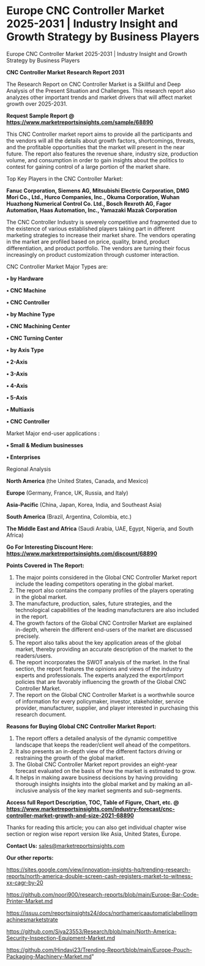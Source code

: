 # Europe CNC Controller Market 2025-2031 | Industry Insight and Growth Strategy by Business Players
Europe CNC Controller Market 2025-2031 | Industry Insight and Growth Strategy by Business Players

<strong>CNC Controller Market Research Report 2031</strong>

The Research Report on CNC Controller Market is a Skillful and Deep Analysis of the Present Situation and Challenges. This research report also analyzes other important trends and market drivers that will affect market growth over 2025-2031.

<strong>Request Sample Report @ <a href=https://www.marketreportsinsights.com/sample/68890>https://www.marketreportsinsights.com/sample/68890</a></strong>

This CNC Controller market report aims to provide all the participants and the vendors will all the details about growth factors, shortcomings, threats, and the profitable opportunities that the market will present in the near future. The report also features the revenue share, industry size, production volume, and consumption in order to gain insights about the politics to contest for gaining control of a large portion of the market share.

Top Key Players in the CNC Controller Market:

<strong>Fanuc Corporation, Siemens AG, Mitsubishi Electric Corporation, DMG Mori Co., Ltd., Hurco Companies, Inc., Okuma Corporation, Wuhan Huazhong Numerical Control Co. Ltd., Bosch Rexroth AG, Fagor Automation, Haas Automation, Inc., Yamazaki Mazak Corporation</strong>

The CNC Controller Industry is severely competitive and fragmented due to the existence of various established players taking part in different marketing strategies to increase their market share. The vendors operating in the market are profiled based on price, quality, brand, product differentiation, and product portfolio. The vendors are turning their focus increasingly on product customization through customer interaction.

CNC Controller Market Major Types are:

<strong>• by Hardware

• CNC Machine

• CNC Controller

• by Machine Type

• CNC Machining Center

• CNC Turning Center

• by Axis Type

• 2-Axis

• 3-Axis

• 4-Axis

• 5-Axis

• Multiaxis

• CNC Controller</strong>

Market Major end-user applications :

<strong>• Small & Medium businesses

• Enterprises</strong>

Regional Analysis

</u><strong><b>North America</b></strong> (the United States, Canada, and Mexico)

<strong><b>Europe </b></strong>(Germany, France, UK, Russia, and Italy)

<strong><b>Asia-Pacific</b></strong> (China, Japan, Korea, India, and Southeast Asia)

<strong><b>South America</b></strong> (Brazil, Argentina, Colombia, etc.)

<strong><b>The Middle East and Africa</b></strong> (Saudi Arabia, UAE, Egypt, Nigeria, and South Africa)

<strong>Go For Interesting Discount Here: <a href=https://www.marketreportsinsights.com/discount/68890>https://www.marketreportsinsights.com/discount/68890</a></strong>

<strong>Points Covered in The Report:</strong>
<ol>
  <li>The major points considered in the Global CNC Controller Market report include the leading competitors operating in the global market.</li>
  <li>The report also contains the company profiles of the players operating in the global market.</li>
  <li>The manufacture, production, sales, future strategies, and the technological capabilities of the leading manufacturers are also included in the report.</li>
  <li>The growth factors of the Global CNC Controller Market are explained in-depth, wherein the different end-users of the market are discussed precisely.</li>
  <li>The report also talks about the key application areas of the global market, thereby providing an accurate description of the market to the readers/users.</li>
  <li>The report incorporates the SWOT analysis of the market. In the final section, the report features the opinions and views of the industry experts and professionals. The experts analyzed the export/import policies that are favorably influencing the growth of the Global CNC Controller Market.</li>
  <li>The report on the Global CNC Controller Market is a worthwhile source of information for every policymaker, investor, stakeholder, service provider, manufacturer, supplier, and player interested in purchasing this research document.</li>
</ol>
<strong>Reasons for Buying Global CNC Controller Market Report:</strong>

<ol>
  <li>The report offers a detailed analysis of the dynamic competitive landscape that keeps the reader/client well ahead of the competitors.</li>
  <li>It also presents an in-depth view of the different factors driving or restraining the growth of the global market.</li>
  <li>The Global CNC Controller Market report provides an eight-year forecast evaluated on the basis of how the market is estimated to grow.</li>
  <li>It helps in making aware business decisions by having providing thorough insights insights into the global market and by making an all-inclusive analysis of the key market segments and sub-segments.</li>
</ol>
<strong>Access full Report Description, TOC, Table of Figure, Chart, etc. @ <a href=https://www.marketreportsinsights.com/industry-forecast/cnc-controller-market-growth-and-size-2021-68890>https://www.marketreportsinsights.com/industry-forecast/cnc-controller-market-growth-and-size-2021-68890</a></strong>


Thanks for reading this article; you can also get individual chapter wise section or region wise report version like Asia, United States, Europe.

<strong>Contact Us:</strong>
sales@marketreportsinsights.com

<strong>Our other reports:</strong>

<a href=https://sites.google.com/view/innovation-insights-hq/trending-research-reports/north-america-double-screen-cash-registers-market-to-witness-xx-cagr-by-20>https://sites.google.com/view/innovation-insights-hq/trending-research-reports/north-america-double-screen-cash-registers-market-to-witness-xx-cagr-by-20</a>

<a href=https://github.com/noori900/research-reports/blob/main/Europe-Bar-Code-Printer-Market.md>https://github.com/noori900/research-reports/blob/main/Europe-Bar-Code-Printer-Market.md</a>

<a href=https://issuu.com/reportsinsights24/docs/northamericaautomaticlabellingmachinesmarketstrate>https://issuu.com/reportsinsights24/docs/northamericaautomaticlabellingmachinesmarketstrate</a>

<a href=https://github.com/Siya23553/Research/blob/main/North-America-Security-Inspection-Equipment-Market.md>https://github.com/Siya23553/Research/blob/main/North-America-Security-Inspection-Equipment-Market.md</a>

<a href=https://github.com/Hindavi23/Trending-Report/blob/main/Europe-Pouch-Packaging-Machinery-Market.md>https://github.com/Hindavi23/Trending-Report/blob/main/Europe-Pouch-Packaging-Machinery-Market.md</a>"
